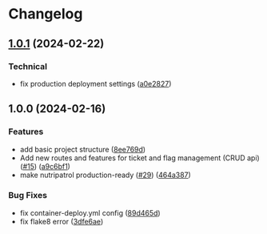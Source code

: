 # Changelog

## [1.0.1](https://github.com/openfoodfacts/nutripatrol/compare/v1.0.0...v1.0.1) (2024-02-22)


### Technical

* fix production deployment settings ([a0e2827](https://github.com/openfoodfacts/nutripatrol/commit/a0e2827b3b9c99f00e6b4db3926c1e65fb355edb))

## 1.0.0 (2024-02-16)


### Features

* add basic project structure ([8ee769d](https://github.com/openfoodfacts/nutripatrol/commit/8ee769d3a877f959a2a4f63e2fb4ba744319f892))
* Add new routes and features for ticket and flag management (CRUD api) ([#15](https://github.com/openfoodfacts/nutripatrol/issues/15)) ([a9c6bf1](https://github.com/openfoodfacts/nutripatrol/commit/a9c6bf156298b4e1985524e1a4b018f6164ca3c1))
* make nutripatrol production-ready ([#29](https://github.com/openfoodfacts/nutripatrol/issues/29)) ([464a387](https://github.com/openfoodfacts/nutripatrol/commit/464a387e71ec37af7c0446fc4134e70102f1dd51))


### Bug Fixes

* fix container-deploy.yml config ([89d465d](https://github.com/openfoodfacts/nutripatrol/commit/89d465d12d5a0dd0b687a1fb3b1504b2c2eb9446))
* fix flake8 error ([3dfe6ae](https://github.com/openfoodfacts/nutripatrol/commit/3dfe6aea84e4df69f658fac61458cd9d4705ec81))

